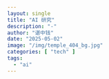 ```yaml
---
layout: single
title: "AI 研究"
description: "-"
author: "谌中钱"
date: "2025-05-02"
image: "/img/temple_404_bg.jpg"
categories: [ "tech" ]
tags:
  - "ai"
---
```


<br />
<br />

<!-- @import "[TOC]" {cmd="toc" depthFrom=1 depthTo=6} -->

<!-- code_chunk_output -->

<!-- /code_chunk_output -->

